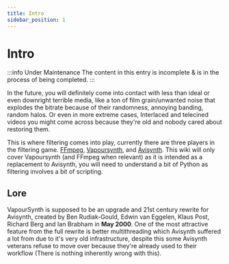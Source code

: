 ```yaml
---
title: Intro
sidebar_position: 1
---
```


# Intro

:::info Under Maintenance
The content in this entry is incomplete & is in the process of being completed.
:::

In the future, you will definitely come into contact with less than ideal or even downright terrible media, like a ton of film grain/unwanted noise that explodes the bitrate because of their randomness, annoying banding, random halos. Or even in more extreme cases, Interlaced and telecined videos you might come across because they're old and nobody cared about restoring them.

This is where filtering comes into play, currently there are three players in the filtering game. [FFmpeg](https://ffmpeg.org), [Vapoursynth](https://vapoursynth.com), and [Avisynth](http://avisynth.nl/index.php/Main_Page). This wiki will only cover Vapoursynth (and FFmpeg when relevant) as it is intended as a replacement to Avisynth, you will need to understand a bit of Python as filtering involves a bit of scripting.

## Lore

VapourSynth is supposed to be an upgrade and 21st century rewrite for Avisynth, created by Ben Rudiak-Gould, Edwin van Eggelen, Klaus Post, Richard Berg and Ian Brabham in **May 2000**. One of the most attractive feature from the full rewrite is better multithreading which Avisynth suffered a lot from due to it's very old infrastructure, despite this some Avisynth veterans refuse to move over because they're already used to their workflow (There is nothing inherently wrong with this).